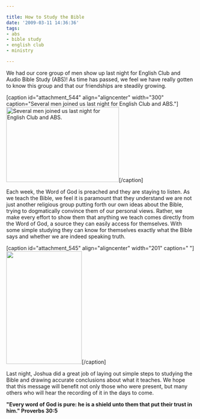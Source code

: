 ```yaml
---

title: How to Study the Bible
date: '2009-03-11 14:36:36'
tags:
- abs
- bible study
- english club
- ministry

---
```


We had our core group of men show up last night for English Club and Audio Bible Study (ABS)! As time has passed, we feel we have really gotten to know this group and that our friendships are steadily growing.

[caption id="attachment_544" align="aligncenter" width="300" caption="Several men joined us last night for English Club and ABS."]<a href="//d21yo20tm8bmc2.cloudfront.net/2009/03/dsc_5115.jpg"><img class="size-medium wp-image-544" title="dsc_5115" src="//d21yo20tm8bmc2.cloudfront.net/2009/03/dsc_5115-300x200.jpg" alt="Several men joined us last night for English Club and ABS." width="300" height="200" /></a>[/caption]

Each week, the Word of God is preached and they are staying to listen. As we teach the Bible, we feel it is paramount that they understand we are not just another religious group putting forth our own ideas about the Bible, trying to dogmatically convince them of our personal views. Rather, we make every effort to show them that anything we teach comes directly from the Word of God, a source they can easily access for themselves. With some simple studying they can know for themselves exactly what the Bible says and whether we are indeed speaking truth.

[caption id="attachment_545" align="aligncenter" width="201" caption=" "]<a href="//d21yo20tm8bmc2.cloudfront.net/2009/03/dsc_5116.jpg"><img class="size-medium wp-image-545" title="dsc_5116" src="//d21yo20tm8bmc2.cloudfront.net/2009/03/dsc_5116-201x300.jpg" alt=" " width="201" height="300" /></a>[/caption]

Last night, Joshua did a great job of laying out simple steps to studying the Bible and drawing accurate conclusions about what it teaches. We hope that this message will benefit not only those who were present, but many others who will hear the recording of it in the days to come.

<strong>"Every word of God is pure: he is a shield unto them that put their trust in him." Proverbs 30:5</strong>
